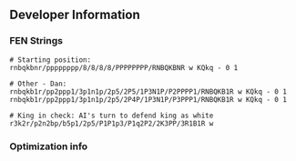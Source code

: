 ## Developer Information

### FEN Strings
```
# Starting position:
rnbqkbnr/pppppppp/8/8/8/8/PPPPPPPP/RNBQKBNR w KQkq - 0 1
```
```
# Other - Dan:
rnbqkb1r/pp2ppp1/3p1n1p/2p5/2P5/1P3N1P/P2PPPP1/RNBQKB1R w KQkq - 0 1
rnbqkb1r/pp2ppp1/3p1n1p/2p5/2P4P/1P3N1P/P3PPP1/RNBQKB1R w KQkq - 0 1
```
```
# King in check: AI's turn to defend king as white
r3k2r/p2n2bp/b5p1/2p5/P1P1p3/P1q2P2/2K3PP/3R1B1R w
```
### Optimization info
